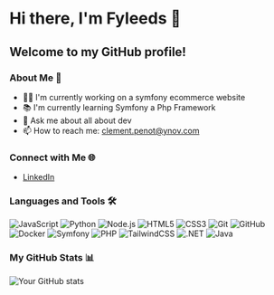 # Hi there, I'm Fyleeds 👋

## Welcome to my GitHub profile!

### About Me 🌱
- 👨‍💻 I'm currently working on a symfony ecommerce website
- 📚 I'm currently learning Symfony a Php Framework
- 💬 Ask me about all about dev
- 📫 How to reach me: clement.penot@ynov.com

### Connect with Me 🌐
- [LinkedIn](https://www.linkedin.com/in/cl%C3%A9ment-penot-09326b143/)

### Languages and Tools 🛠️
![JavaScript](https://img.shields.io/badge/-JavaScript-black?style=flat-square&logo=javascript)
![Python](https://img.shields.io/badge/-Python-black?style=flat-square&logo=python)
![Node.js](https://img.shields.io/badge/-Node.js-black?style=flat-square&logo=Node.js)
![HTML5](https://img.shields.io/badge/-HTML5-black?style=flat-square&logo=html5)
![CSS3](https://img.shields.io/badge/-CSS3-black?style=flat-square&logo=css3)
![Git](https://img.shields.io/badge/-Git-black?style=flat-square&logo=git)
![GitHub](https://img.shields.io/badge/-GitHub-black?style=flat-square&logo=github)
![Docker](https://img.shields.io/badge/-Docker-black?style=flat-square&logo=docker)
![Symfony](https://img.shields.io/badge/Symfony-black?style=flat-square&logo=symfony)
![PHP](https://img.shields.io/badge/PHP-black?style=flat-square&logo=php)
![TailwindCSS](https://img.shields.io/badge/Tailwind_CSS-black?style=flat-square&logo=tailwind-css)
![.NET](https://img.shields.io/badge/.NET-black?style=flat-square&logo=.net)
![Java](https://img.shields.io/badge/Java-black?style=flat-square&logo=java)

### My GitHub Stats 📊
![Your GitHub stats](https://github-readme-stats.vercel.app/api?username=fyleeds&show_icons=true&theme=radical)

